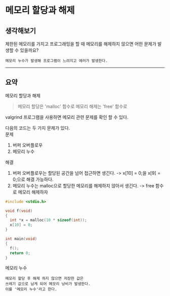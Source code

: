 # 메모리 할당과 해제 

## 생각해보기
제한된 메모리를 가지고 프로그래밍을 할 때 메모리를 해제하지 않으면 어떤 문제가 발생할 수 있을까요?
```
메모리 누수가 발생해 프로그램이 느려지고 에러가 발생한다.
```

- - -

## 요약

메모리 할당과 해제

> 메모리 할당은 'malloc' 함수로 
> 메모리 해제는 'free' 함수로 


valgrind 프로그램을 사용하면 메모리 관련 문제를 확인 할 수 있다.  

다음의 코드는 두 가지 문제가 있다.  
문제  
1. 버퍼 오버플로우
2. 메모리 누수

해결
1. 버퍼 오버플로우는 할당된 공간을 넘어 접근하면 생긴다.
-> x[10] = 0;을 x[9] = 0;으로 해결 가능하다.
2. 메모리 누수는 malloc으로 할당한 메모리를 해제하지 않아서 생긴다.
-> free 함수로 메모리 해제하자
``` c
#include <stdio.h>

void f(void)
{
  int *x = malloc(10 * sizeof(int));
  x[10] = 0;
}

int main(void)
{
  f();
  return 0;
}
```

메모리 누수
```
메모리 할당 후 해제 하지 않으면 저장한 값은   
쓰레기 값으로 남게 되어 메모리 낭비가 발생한다.  
이를 '메모리 누수'라고 한다. 
```